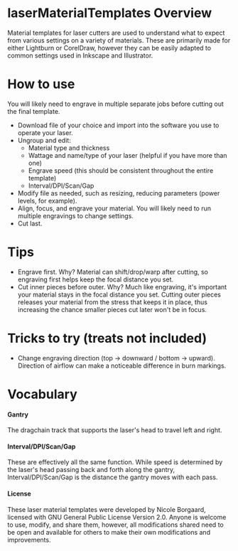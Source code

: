 # laserMaterialTemplates Overview
Material templates for laser cutters are used to understand what to expect from various settings on a variety of materials. These are primarily made for either Lightburn or CorelDraw, however they can be easily adapted to common settings used in Inkscape and Illustrator.

# How to use
You will likely need to engrave in multiple separate jobs before cutting out the final template.
- Download file of your choice and import into the software you use to operate your laser.
- Ungroup and edit:
  - Material type and thickness
  - Wattage and name/type of your laser (helpful if you have more than one)
  - Engrave speed (this should be consistent throughout the entire template)
  - Interval/DPI/Scan/Gap
- Modify file as needed, such as resizing, reducing parameters (power levels, for example).
- Align, focus, and engrave your material. You will likely need to run multiple engravings to change settings.
- Cut last.

# Tips
- Engrave first. Why? Material can shift/drop/warp after cutting, so engraving first helps keep the focal distance you set. 
- Cut inner pieces before outer. Why? Much like engraving, it's important your material stays in the focal distance you set. Cutting outer pieces releases your material from the stress that keeps it in place, thus increasing the chance smaller pieces cut later won't be in focus.

# Tricks to try (treats not included)
- Change engraving direction (top -> downward / bottom -> upward). Direction of airflow can make a noticeable difference in burn markings.

# Vocabulary
#### Gantry
The dragchain track that supports the laser's head to travel left and right.

#### Interval/DPI/Scan/Gap
These are effectively all the same function. While speed is determined by the laser's head passing back and forth along the gantry, Interval/DPI/Scan/Gap is the distance the gantry moves with each pass.

#### License
These laser material templates were developed by Nicole Borgaard, licensed with GNU General Public License Version 2.0. Anyone is welcome to use, modify, and share them, however, all modifications shared need to be open and available for others to make their own modifications and improvements.
